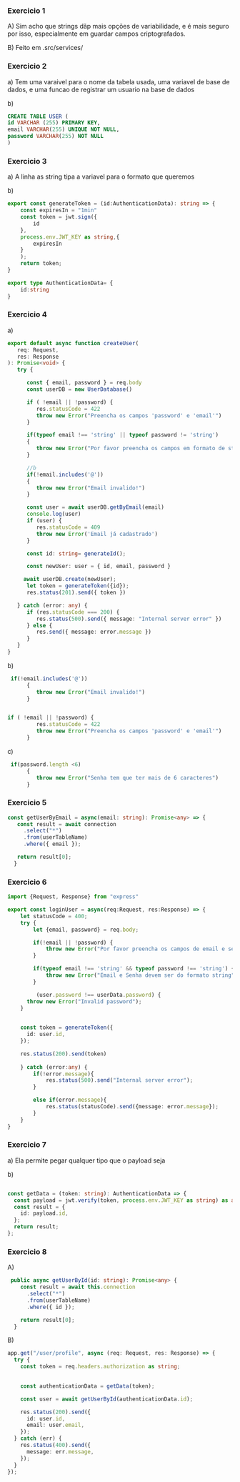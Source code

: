 ### Exercicio 1

A) Sim acho que strings dãp mais opções de variabilidade, e é mais seguro por isso, especialmente em guardar campos criptografados. 

B) Feito em .src/services/

### Exercicio 2 
a) Tem uma varaivel para o nome da tabela usada, uma variavel de base de dados, e uma funcao de registrar um usuario na base de dados

b) 
```sql
CREATE TABLE USER (
id VARCHAR (255) PRIMARY KEY, 
email VARCHAR(255) UNIQUE NOT NULL, 
password VARCHAR(255) NOT NULL
)
```
### Exercicio 3
a) A linha as string tipa a variavel para o formato que queremos

b) 
```ts
export const generateToken = (id:AuthenticationData): string => {
    const expiresIn = "1min"
    const token = jwt.sign({
        id
    },
    process.env.JWT_KEY as string,{
        expiresIn
    }
    );
    return token; 
}

export type AuthenticationData= {
    id:string
}
```

### Exercicio 4 

a) 
```ts
export default async function createUser(
   req: Request,
   res: Response
): Promise<void> {
   try {

      const { email, password } = req.body
      const userDB = new UserDatabase()

      if ( !email || !password) {
         res.statusCode = 422
         throw new Error("Preencha os campos 'password' e 'email'")
      }

      if(typeof email !== 'string' || typeof password != 'string')
      {
         throw new Error("Por favor preencha os campos em formato de string")
      }

      //b
      if(!email.includes('@'))
      {
         throw new Error("Email invalido!")
      }

      const user = await userDB.getByEmail(email)
      console.log(user)
      if (user) {
         res.statusCode = 409
         throw new Error('Email já cadastrado')
      }

      const id: string= generateId(); 

      const newUser: user = { id, email, password }

     await userDB.create(newUser); 
      let token = generateToken({id});
      res.status(201).send({ token })

   } catch (error: any) {
      if (res.statusCode === 200) {
         res.status(500).send({ message: "Internal server error" })
      } else {
         res.send({ message: error.message })
      }
   }
}
```


b) 

``` ts
 if(!email.includes('@'))
      {
         throw new Error("Email invalido!")
      }


if ( !email || !password) {
         res.statusCode = 422
         throw new Error("Preencha os campos 'password' e 'email'")
      }

```
c) 

``` ts 
 if(password.length <6)
      {
         throw new Error("Senha tem que ter mais de 6 caracteres")
      }
```

### Exercicio 5
```ts
const getUserByEmail = async(email: string): Promise<any> => {
   const result = await connection
     .select("*")
     .from(userTableName)
     .where({ email });

   return result[0];
  }

```

### Exercicio 6

```ts
import {Request, Response} from "express"

export const loginUser = async(req:Request, res:Response) => {
    let statusCode = 400; 
    try {
        let {email, password} = req.body; 

        if(!email || !password) {
            throw new Error("Por favor preencha os campos de email e senha!");             
        }

        if(typeof email !== 'string' && typeof password !== 'string') {
            throw new Error("Email e Senha devem ser do formato string")
        }

         (user.password !== userData.password) {
      throw new Error("Invalid password");
    }

    
    const token = generateToken({
      id: user.id,
    });

    res.status(200).send(token)
    
    } catch (error:any) {
        if(!error.message){
            res.status(500).send("Internal server error"); 
        }

        else if(error.message){
            res.status(statusCode).send({message: error.message}); 
        }
    }
}
```


### Exercicio 7 

a) Ela permite pegar qualquer tipo que o payload seja 

b) 

```ts

const getData = (token: string): AuthenticationData => {
  const payload = jwt.verify(token, process.env.JWT_KEY as string) as any;
  const result = {
    id: payload.id,
  };
  return result;
};
```
### Exercicio 8

A) 
```ts
 public async getUserById(id: string): Promise<any> {
    const result = await this.connection
      .select("*")
      .from(userTableName)
      .where({ id });

    return result[0];
  }

```
B) 

```ts
app.get("/user/profile", async (req: Request, res: Response) => {
  try {
    const token = req.headers.authorization as string;

   
    const authenticationData = getData(token);

    const user = await getUserById(authenticationData.id);

    res.status(200).send({
      id: user.id,
      email: user.email,
    });
  } catch (err) {
    res.status(400).send({
      message: err.message,
    });
  }
});
```

